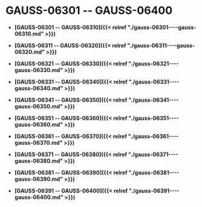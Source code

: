 # GAUSS-06301 -- GAUSS-06400<a name="ZH-CN_TOPIC_0302072948"></a>

-   **[GAUSS-06301 -- GAUSS-06310]({{< relref "./gauss-06301----gauss-06310.md" >}})**  

-   **[GAUSS-06311 -- GAUSS-06320]({{< relref "./gauss-06311----gauss-06320.md" >}})**  

-   **[GAUSS-06321 -- GAUSS-06330]({{< relref "./gauss-06321----gauss-06330.md" >}})**  

-   **[GAUSS-06331 -- GAUSS-06340]({{< relref "./gauss-06331----gauss-06340.md" >}})**  

-   **[GAUSS-06341 -- GAUSS-06350]({{< relref "./gauss-06341----gauss-06350.md" >}})**  

-   **[GAUSS-06351 -- GAUSS-06360]({{< relref "./gauss-06351----gauss-06360.md" >}})**  

-   **[GAUSS-06361 -- GAUSS-06370]({{< relref "./gauss-06361----gauss-06370.md" >}})**  

-   **[GAUSS-06371 -- GAUSS-06380]({{< relref "./gauss-06371----gauss-06380.md" >}})**  

-   **[GAUSS-06381 -- GAUSS-06390]({{< relref "./gauss-06381----gauss-06390.md" >}})**  

-   **[GAUSS-06391 -- GAUSS-06400]({{< relref "./gauss-06391----gauss-06400.md" >}})**  


